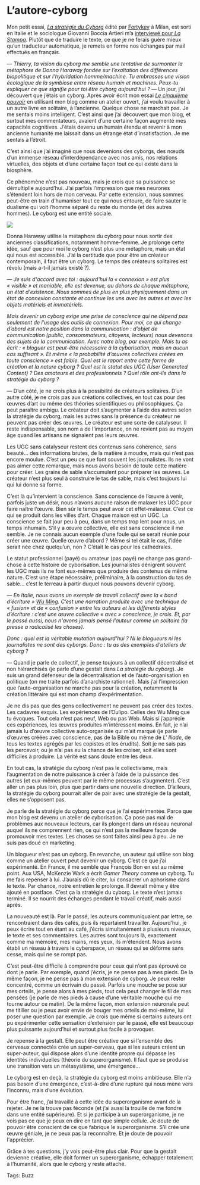 # L&#8217;autore-cyborg

Mon petit essai, [*La stratégie du Cyborg*](http://blog.tcrouzet.com/la-strategie-du-cyborg/) édité par [Fortykey](http://www.40kbooks.com) à Milan, est sorti en Italie et le sociologue Giovanni Boccia Artieri m’a [interviewé pour *La Stampa*](http://www.lastampa.it/_web/cmstp/tmplrubriche/tecnologia/grubrica.asp?ID_blog=30&ID_articolo=7935&ID_sezione=38&sezione=). Plutôt que de traduire le texte, ce que je ne ferais guère mieux qu’un traducteur automatique, je remets en forme nos échanges par mail effectués en français.

*— Thierry, ta vision du cyborg me semble une tentative de surmonter la métaphore de Donna Haraway fondée sur l’exaltation des différences biopolitique et sur l’hybridation homme/machine. Tu embrasses une vision écologique de la symbiose entre réseau humain et machines. Peux-tu expliquer ce que signifie pour toi être cyborg aujourd'hui ?* — Un jour, j’ai découvert que j’étais un cyborg. Après avoir écrit mon essai [*Le cinquième pouvoir*](http://blog.tcrouzet.com/le-cinquieme-pouvoir/) en utilisant mon blog comme un atelier ouvert, j’ai voulu travailler à un autre livre en solitaire, à l’ancienne. Quelque chose ne marchait pas. Je me sentais moins intelligent. C’est ainsi que j’ai découvert que mon blog, et surtout mes commentateurs, avaient d’une certaine façon augmenté mes capacités cognitives. J’étais devenu un humain étendu et revenir à mon ancienne humanité me laissait dans un étrange état d’insatisfaction. Je me sentais à l’étroit.

C’est ainsi que j’ai imaginé que nous devenions des cyborgs, des nœuds d’un immense réseau d’interdépendance avec nos amis, nos relations virtuelles, des objets et d’une certaine façon tout ce qui existe dans la biosphère.

Ce phénomène n’est pas nouveau, mais je crois que sa puissance se démultiplie aujourd’hui. J’ai parfois l’impression que mes neurones s’étendent loin hors de mon cerveau. Par cette extension, nous sommes peut-être en train d’humaniser tout ce qui nous entoure, de faire sauter le dualisme qui voit l’homme séparé du reste du monde (et des autres hommes). Le cyborg est une entité sociale.

![](http://blog.tcrouzet.comhttps://tcrouzet.com/images_tc/2010/08/cover_c.jpg)

Donna Haraway utilise la métaphore du cyborg pour nous sortir des anciennes classifications, notamment homme-femme. Je prolonge cette idée, sauf que pour moi le cyborg n’est plus une métaphore, mais un état qui nous est accessible. J’ai la certitude que pour être un créateur contemporain, il faut être un cyborg. Le temps des créateurs solitaires est révolu (mais a-t-il jamais existé ?).

— *Je suis d'accord avec toi : aujourd'hui la « connexion » est plus « visible » et maniable, elle est devenue, au dehors de chaque métaphore, un état d'existence. Nous sommes de plus en plus physiquement dans un état de connexion constante et continue les uns avec les autres et avec les objets matériels et immatériels.*

*Mais devenir un cyborg exige une prise de conscience qui ne dépend pas seulement de l’usage des outils de connexion. Pour moi, ce qui change d’abord est notre position dans la communication : d’objet de communication (public, consommateurs, citoyens, lecteurs) nous devenons des sujets de la communication. Avec notre blog, par exemple. Mais tu as écrit : « bloguer est peut-être nécessaire à la cyborisation, mais en aucun cas suffisant ». Et même « la probabilité d’œuvres collectives créées en toute conscience » est faible. Quel est le raport entre cette forme de création et la nature cyborg ? Quel est le statut des UGC (User Generated Content) ? Des amateurs et des professionnels ? Quel rôle ont-ils dans la stratégie du cyborg ?*

— D’un côté, je ne crois plus à la possibilité de créateurs solitaires. D’un autre côté, je ne crois pas aux créations collectives, en tout cas pour des œuvres d’art ou même des théories scientifiques ou philosophiques. Ça peut paraître ambigu. Le créateur doit s’augmenter à l’aide des autres selon la stratégie du cyborg, mais les autres sans la présence du créateur ne peuvent pas créer des œuvres. Le créateur est une sorte de catalyseur. Il reste indispensable, son nom a de l’importance, on ne revient pas au moyen âge quand les artisans ne signaient pas leurs œuvres.

Les UGC sans catalyseur restent des contenus sans cohérence, sans beauté… des informations brutes, de la matière à moudre, mais qui n’est pas encore moulue. C’est un peu ce que font souvent les journalistes. Ils ne vont pas aimer cette remarque, mais nous avons besoin de toute cette matière pour créer. Les grains de sable s’accumulent pour préparer les œuvres. Le créateur n’est plus seul à construire le tas de sable, mais c’est toujours lui qui lui donne sa forme.

C’est là qu’intervient la conscience. Sans conscience de l’œuvre à venir, parfois juste un désir, nous n’avons aucune raison de malaxer les UGC pour faire naître l’œuvre. Bien sûr le temps peut avoir cet effet-malaxeur. C’est ce qui se produit dans les villes d’art. Chaque maison est un UGC. La conscience se fait jour peu à peu, dans un temps trop lent pour nous, un temps inhumain. S’il y a œuvre collective, elle est sans conscience il me semble. Je ne connais aucun exemple d’une foule qui se serait réunie pour créer une œuvre. Quelle œuvre d’abord ? Même si tel était le cas, l’idée serait née chez quelqu’un, non ? C’était le cas pour les cathédrales.

Le statut professionnel (payé) ou amateur (pas payé) ne change pas grand-chose à cette histoire de cyborisation. Les journalistes dénigrent souvent les UGC mais ils ne font eux-mêmes que produire des contenus de même nature. C’est une étape nécessaire, préliminaire, à la construction du tas de sable… c’est le terreau à partir duquel nous pouvons devenir cyborg.

— *En Italie, nous avons un exemple de travail collectif avec la « band d’écriture » [Wu Ming](http://www.wumingfoundation.com/italiano/francais_direct.htm). C’est une narration produite avec une technique de « fusion» et de « confusion » entre les auteurs et les différents styles d’écriture : c’est une œuvre collective « avec » conscience, je crois. Et, par le passé aussi, nous n'avons jamais pensé l’auteur comme un solitaire (la presse a radicalisé les choses).*

*Donc : quel est la véritable mutation aujourd’hui ? Ni le blogueurs ni les journalistes ne sont des cyborgs. Donc : tu as des exemples d'ateliers de cyborg ?*

— Quand je parle de collectif, je pense toujours à un collectif décentralisé et non hiérarchisés (je parle d’une gestalt dans *La stratégie du cyborg*). Je suis un grand défenseur de la décentralisation et de l’auto-organisation en politique (on me traite parfois d’anarchiste rationnel). Mais j’ai l’impression que l’auto-organisation ne marche pas pour la création, notamment la création littéraire qui est mon champ d’expérimentation.

Je ne dis pas que des gens collectivement ne peuvent pas créer des textes. Les cadavres exquis. Les expériences de l’Oulipo. Celles des Wu Ming que tu évoques. Tout cela n’est pas neuf, Web ou pas Web. Mais si j’apprécie ces expériences, les œuvres produites m’intéressent moins. En fait, je n’ai jamais lu d’œuvre collective auto-organisée qui m’ait marqué (je parle d’œuvres créées avec conscience, pas de la Bible ou même de *L' Iliade*, de tous les textes agrégés par les copistes et les érudits). Soit je ne sais pas les percevoir, ou je n’ai pas eu la chance de les croiser, soit elles sont difficiles à produire. La vérité est sans doute entre les deux.

En tout cas, la stratégie du cyborg n’est pas le collectivisme, mais l’augmentation de notre puissance à créer à l’aide de la puissance des autres (et eux-mêmes peuvent par le même processus s’augmenter). C’est aller un pas plus loin, plus que partir dans une nouvelle direction. D’ailleurs, la stratégie du cyborg pourrait aller de pair avec une stratégie de la gestalt, elles ne s’opposent pas.

Je parle de la stratégie du cyborg parce que je l’ai expérimentée. Parce que mon blog est devenu un atelier de cyborisation. Ça pose pas mal de problèmes aux nouveaux lecteurs, car ils plongent dans un réseau neuronal auquel ils ne comprennent rien, ce qui n’est pas la meilleure façon de promouvoir mes textes. Les choses se sont faites ainsi peu à peu. Je ne suis pas doué en marketing.

Un blogueur n’est pas un cyborg. En revanche, un auteur qui utilise son blog comme un atelier ouvert peut devenir un cyborg. C’est ce que j’ai expérimenté. En France, il me semble que François Bon en est au même point. Aux USA, McKenzie Wark a écrit *Gamer Theory* comme un cyborg. Tu me fais repenser à lui. J’aurais dû le citer, lui consacrer un aphorisme dans le texte. Par chance, notre entretien le prolonge. Il devrait même y être ajouté en postface. C’est ça la stratégie du cyborg. Le texte n’est jamais terminé. Il se nourrit des échanges pendant le travail créatif, mais aussi après.

La nouveauté est là. Par le passé, les auteurs communiquaient par lettre, se rencontraient dans des cafés, puis ils repartaient travailler. Aujourd’hui, je peux écrire tout en étant au café, j’écris simultanément à plusieurs niveaux, le texte et ses commentaires. Les autres sont toujours là, exactement comme ma mémoire, mes mains, mes yeux, ils m’étendent. Nous avons établi un réseau à travers le cyberspace, un réseau qui se déforme sans cesse, mais qui ne se rompt pas.

C’est peut-être difficile à comprendre pour ceux qui n’ont pas éprouvé ce dont je parle. Par exemple, quand j’écris, je ne pense pas à mes pieds. De la même façon, je ne pense pas à mon extension de cyborg. Je peux rester concentré, comme un écrivain du passé. Parfois une mouche se pose sur mes orteils, je pense alors à mes pieds, tout cela peut changer le fil de mes pensées (je parle de mes pieds à cause d’une véritable mouche qui me tourne autour ce matin). De la même façon, mon extension neuronale peut me titiller ou je peux avoir envie de bouger mes orteils de moi-même, lui poser une question par exemple. Je crois que même si certains auteurs ont pu expérimenter cette sensation d’extension par le passé, elle est beaucoup plus puissante aujourd’hui et surtout plus facile à provoquer.

Je repense à la gestalt. Elle peut être créative que si l’ensemble des cerveaux connectés crée un super-cerveau, que si les auteurs créent un super-auteur, qui dispose alors d’une identité propre qui dépasse les identités individuelles (théorie du superorganisme). Il faut que se produise une transition vers un métasystème, une émergence…

Le cyborg est en deçà, la stratégie du cyborg est moins ambitieuse. Elle n’a pas besoin d’une émergence, c’est-à-dire d’une rupture qui nous mène vers l’inconnu, mais d’une évolution.

Pour être franc, j’ai travaillé à cette idée du superorganisme avant de la rejeter. Je ne la trouve pas féconde (et j’ai aussi la trouille de me fondre dans une entité supérieure). Et si je participe à un superorganisme, je ne vois pas ce que je peux en dire en tant que simple cellule. Je doute de pouvoir être conscient de ce que fabrique le superorganisme. S’il crée une œuvre géniale, je ne peux pas la reconnaître. Et je doute de pouvoir l'apprécier.

Grâce à tes questions, j’y vois peut-être plus clair. Pour que la gestalt devienne créative, elle doit former un superorganisme, échapper totalement à l’humanité, alors que le cyborg y reste attaché.

Tags: Buzz